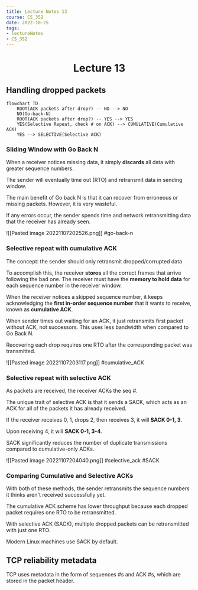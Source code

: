 ```yaml
---
title: Lecture Notes 13
course: CS_352
date: 2022-10-25
tags: 
- lectureNotes
- CS_352
---
```


<center><h1>Lecture 13</h1></center>

## Handling dropped packets

```mermaid
flowchart TD 
	ROOT(ACK packets after drop?) -- NO --> NO
	NO(Go-back-N)
	ROOT(ACK packets after drop?) -- YES --> YES
	YES(Selective Repeat, check # on ACK) --> CUMULATIVE(Cumulative ACK)
	YES --> SELECTIVE(Selective ACK)
```

### Sliding Window with Go Back N
When a receiver notices missing data, it simply **discards** all data with greater sequence numbers.

The sender will eventually time out (RTO) and retransmit data in sending window.

The main benefit of Go back N is that it can recover from erroneous or missing packets. However, it is very wasteful.

If any errors occur, the sender spends time and network retransmitting data that the receiver has already seen.

![[Pasted image 20221107202526.png]]
#go-back-n
### Selective repeat with cumulative ACK
The concept: the sender should only retransmit dropped/corrupted data

To accomplish this, the receiver **stores** all the correct frames that arrive following the bad one. The receiver must have the **memory to hold data** for each sequence number in the receiver window.

When the receiver notices a skipped sequence number, it keeps acknowledging the **first in-order sequence number** that it wants to receive, known as **cumulative ACK**.

When sender times out waiting for an ACK, it just retransmits first packet without ACK, not successors. This uses less bandwidth when compared to Go Back N.

Recovering each drop requires one RTO after the corresponding packet was transmitted.

![[Pasted image 20221107203117.png]]
#cumulative_ACK

### Selective repeat with selective ACK
As packets are received, the receiver ACKs the seq #.

The unique trait of selective ACK is that it sends a SACK, which acts as an ACK for all of the packets it has already received.

If the receiver receives 0, 1, drops 2, then receives 3, it will **SACK 0-1, 3**.

Upon receiving 4, it will **SACK 0-1, 3-4**.

SACK significantly reduces the number of duplicate transmissions compared to cumulative-only ACKs.

![[Pasted image 20221107204040.png]]
#selective_ack #SACK


### Comparing Cumulative and Selective ACKs
With both of these methods, the sender retransmits the sequence numbers it thinks aren't received successfully yet.

The cumulative ACK scheme has lower throughput because each dropped packet requires one RTO to be retransmitted.

With selective ACK (SACK), multiple dropped packets can be retransmitted with just one RTO.

Modern Linux machines use SACK by default.

## TCP reliability metadata
TCP uses metadata in the form of sequences \#s and ACK \#s, which are stored in the packet header.

